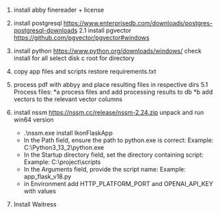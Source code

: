 1. install abby finereader + license
2. install postgresql https://www.enterprisedb.com/downloads/postgres-postgresql-downloads
2.1 install pgvector https://github.com/pgvector/pgvector#windows
3. install python https://www.python.org/downloads/windows/
   check install for all
   select disk c root for directory
4. copy app files and scripts
   restore requirements.txt

5. process pdf with abbyy and place resulting files in respective dirs
5.1 Process files: 
   *a process files and add processing results to db
   *b add vectors to the relevant vector columns

6. install nssm https://nssm.cc/release/nssm-2.24.zip
   unpack and run win64 version
   - .\nssm.exe install IkonFlaskApp
   - In the Path field, ensure the path to python.exe is correct:
     Example: C:\Python3_13_2\python.exe
   - In the Startup directory field, set the directory containing script:
     Example: C:\project\scripts
   - In the Arguments field, provide the script name:
     Example: app_flask_v18.py
   - in Environment add HTTP_PLATFORM_PORT and OPENAI_API_KEY with values
  
7. Install Waitress
   
